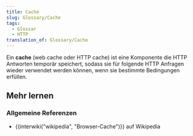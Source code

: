 ```yaml
---
title: Cache
slug: Glossary/Cache
tags:
  - Glossar
  - HTTP
translation_of: Glossary/Cache
---
```

Ein **cache** (web cache oder HTTP cache) ist eine Komponente die HTTP Antworten temporär speichert, sodass sie für folgende HTTP Anfragen wieder verwendet werden können, wenn sie bestimmte Bedingungen erfüllen.

## Mehr lernen

### Allgemeine Referenzen

- {{interwiki("wikipedia", "Browser-Cache")}} auf Wikipedia
